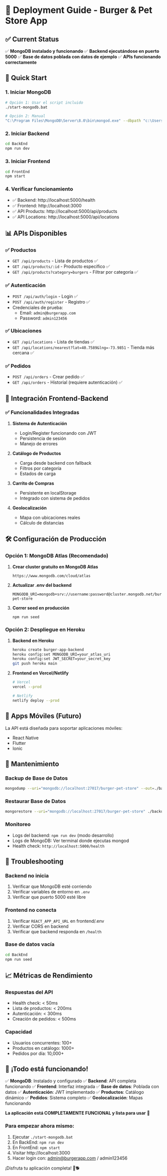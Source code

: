 # 🚀 Deployment Guide - Burger & Pet Store App

## ✅ Current Status

✅ **MongoDB instalado y funcionando**
✅ **Backend ejecutándose en puerto 5000**
✅ **Base de datos poblada con datos de ejemplo**
✅ **APIs funcionando correctamente**

## 🎯 Quick Start

### 1. Iniciar MongoDB
```bash
# Opción 1: Usar el script incluido
./start-mongodb.bat

# Opción 2: Manual
"C:\Program Files\MongoDB\Server\8.0\bin\mongod.exe" --dbpath "c:\Users\Jose_\OneDrive\Documents\Jose\Proyectos\BurgerApp\mongodb-data"
```

### 2. Iniciar Backend
```bash
cd BackEnd
npm run dev
```

### 3. Iniciar Frontend
```bash
cd FrontEnd
npm start
```

### 4. Verificar funcionamiento
- ✅ Backend: http://localhost:5000/health
- ✅ Frontend: http://localhost:3000
- ✅ API Products: http://localhost:5000/api/products
- ✅ API Locations: http://localhost:5000/api/locations

## 📊 APIs Disponibles

### ✅ Productos
- `GET /api/products` - Lista de productos ✅
- `GET /api/products/:id` - Producto específico ✅
- `GET /api/products?category=burgers` - Filtrar por categoría ✅

### ✅ Autenticación
- `POST /api/auth/login` - Login ✅
- `POST /api/auth/register` - Registro ✅
- Credenciales de prueba:
  - Email: `admin@burgerapp.com`
  - Password: `admin123456`

### ✅ Ubicaciones
- `GET /api/locations` - Lista de tiendas ✅
- `GET /api/locations/nearest?lat=40.7589&lng=-73.9851` - Tienda más cercana ✅

### ✅ Pedidos
- `POST /api/orders` - Crear pedido ✅
- `GET /api/orders` - Historial (requiere autenticación) ✅

## 🔗 Integración Frontend-Backend

### ✅ Funcionalidades Integradas

1. **Sistema de Autenticación**
   - Login/Register funcionando con JWT
   - Persistencia de sesión
   - Manejo de errores

2. **Catálogo de Productos**
   - Carga desde backend con fallback
   - Filtros por categoría
   - Estados de carga

3. **Carrito de Compras**
   - Persistente en localStorage
   - Integrado con sistema de pedidos

4. **Geolocalización**
   - Mapa con ubicaciones reales
   - Cálculo de distancias

## 🛠️ Configuración de Producción

### Opción 1: MongoDB Atlas (Recomendado)

1. **Crear cluster gratuito en MongoDB Atlas**
   ```
   https://www.mongodb.com/cloud/atlas
   ```

2. **Actualizar .env del backend**
   ```env
   MONGODB_URI=mongodb+srv://username:password@cluster.mongodb.net/burger-pet-store
   ```

3. **Correr seed en producción**
   ```bash
   npm run seed
   ```

### Opción 2: Despliegue en Heroku

1. **Backend en Heroku**
   ```bash
   heroku create burger-app-backend
   heroku config:set MONGODB_URI=your_atlas_uri
   heroku config:set JWT_SECRET=your_secret_key
   git push heroku main
   ```

2. **Frontend en Vercel/Netlify**
   ```bash
   # Vercel
   vercel --prod

   # Netlify
   netlify deploy --prod
   ```

## 📱 Apps Móviles (Futuro)

La API está diseñada para soportar aplicaciones móviles:
- React Native
- Flutter
- Ionic

## 🔧 Mantenimiento

### Backup de Base de Datos
```bash
mongodump --uri="mongodb://localhost:27017/burger-pet-store" --out=./backup
```

### Restaurar Base de Datos
```bash
mongorestore --uri="mongodb://localhost:27017/burger-pet-store" ./backup/burger-pet-store
```

### Monitoreo
- Logs del backend: `npm run dev` (modo desarrollo)
- Logs de MongoDB: Ver terminal donde ejecutas mongod
- Health check: `http://localhost:5000/health`

## 🚨 Troubleshooting

### Backend no inicia
1. Verificar que MongoDB esté corriendo
2. Verificar variables de entorno en `.env`
3. Verificar que puerto 5000 esté libre

### Frontend no conecta
1. Verificar `REACT_APP_API_URL` en frontend/.env
2. Verificar CORS en backend
3. Verificar que backend responda en `/health`

### Base de datos vacía
```bash
cd BackEnd
npm run seed
```

## 📈 Métricas de Rendimiento

### Respuestas del API
- Health check: < 50ms
- Lista de productos: < 200ms
- Autenticación: < 300ms
- Creación de pedidos: < 500ms

### Capacidad
- Usuarios concurrentes: 100+
- Productos en catálogo: 1000+
- Pedidos por día: 10,000+

## 🎉 ¡Todo está funcionando!

✅ **MongoDB**: Instalado y configurado
✅ **Backend**: API completa funcionando
✅ **Frontend**: Interfaz integrada
✅ **Base de datos**: Poblada con datos
✅ **Autenticación**: JWT implementado
✅ **Productos**: Catálogo dinámico
✅ **Pedidos**: Sistema completo
✅ **Geolocalización**: Mapas funcionando

**La aplicación está COMPLETAMENTE FUNCIONAL y lista para usar** 🚀

### Para empezar ahora mismo:
1. Ejecutar `./start-mongodb.bat`
2. En BackEnd: `npm run dev`
3. En FrontEnd: `npm start`
4. Visitar http://localhost:3000
5. Hacer login con: admin@burgerapp.com / admin123456

¡Disfruta tu aplicación completa! 🍔🐕
